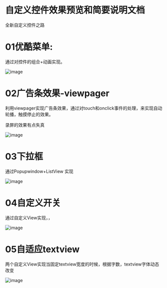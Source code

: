 # 自定义控件效果预览和简要说明文档
全新自定义控件之路

# 01优酷菜单:

通过对控件的组合+动画实现。

![image](http://wx2.sinaimg.cn/mw690/b0d9a523ly1fbp24a29qhg20c90l2ali.gif)



# 02广告条效果-viewpager

利用viewpager实现广告条效果，通过对touch和onclick事件的处理，来实现自动轮播，触摸停止的效果。


录屏的效果有点失真

![image](http://wx4.sinaimg.cn/mw690/b0d9a523ly1fbp28r5vb1g20b90ipb29.gif)


# 03下拉框

通过Popupwindow+ListView 实现

![image](http://wx3.sinaimg.cn/mw690/b0d9a523ly1fbp2urh40bg20b90ipwkm.gif)

# 04自定义开关

通过自定义View实现，，

![image](http://wx1.sinaimg.cn/mw690/b0d9a523ly1fbp2go5gdig20b90ir0ua.gif)


# 05自适应textview

两个自定义View实现当固定textview宽度的时候，根据字数，textview字体动态改变

![image](http://wx4.sinaimg.cn/mw690/b0d9a523ly1fbp2r2bur1j20at0jbdij.jpg)